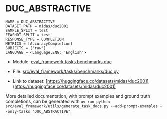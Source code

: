 # DUC_ABSTRACTIVE

````
NAME = DUC_ABSTRACTIVE
DATASET_PATH = midas/duc2001
SAMPLE_SPLIT = test
FEWSHOT_SPLIT = test
RESPONSE_TYPE = COMPLETION
METRICS = [AccuracyCompletion]
SUBJECTS = ['raw']
LANGUAGE = <Language.ENG: 'English'>
````

- Module: [eval_framework.tasks.benchmarks.duc](eval_framework.tasks.benchmarks.duc)

- File: [src/eval_framework/tasks/benchmarks/duc.py](../../src/eval_framework/tasks/benchmarks/duc.py)

- Link to dataset: [https://huggingface.co/datasets/midas/duc2001](https://huggingface.co/datasets/midas/duc2001)

More detailed documentation, with prompt examples and ground truth completions, can be generated with `uv run python src/eval_framework/utils/generate_task_docs.py --add-prompt-examples --only-tasks "DUC_ABSTRACTIVE"`.
